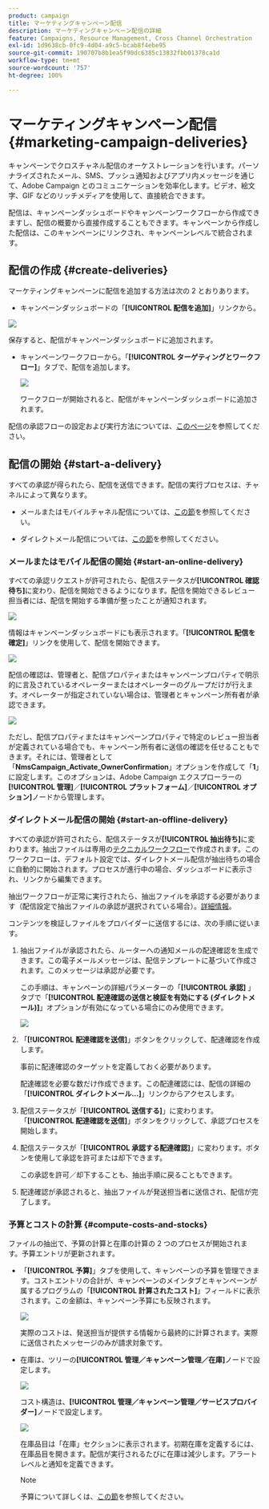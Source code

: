 ```yaml
---
product: campaign
title: マーケティングキャンペーン配信
description: マーケティングキャンペーン配信の詳細
feature: Campaigns, Resource Management, Cross Channel Orchestration
exl-id: 1d9638cb-0fc9-4d04-a9c5-bcab8f4ebe95
source-git-commit: 190707b8b1ea5f90dc6385c13832fbb01378ca1d
workflow-type: tm+mt
source-wordcount: '757'
ht-degree: 100%

---
```


# マーケティングキャンペーン配信 {#marketing-campaign-deliveries}

キャンペーンでクロスチャネル配信のオーケストレーションを行います。パーソナライズされたメール、SMS、プッシュ通知およびアプリ内メッセージを通じて、Adobe Campaign とのコミュニケーションを効率化します。ビデオ、絵文字、GIF などのリッチメディアを使用して、直接統合できます。

配信は、キャンペーンダッシュボードやキャンペーンワークフローから作成できますし、配信の概要から直接作成することもできます。キャンペーンから作成した配信は、このキャンペーンにリンクされ、キャンペーンレベルで統合されます。

## 配信の作成 {#create-deliveries}

マーケティングキャンペーンに配信を追加する方法は次の 2 とおりあります。

* キャンペーンダッシュボードの「**[!UICONTROL 配信を追加]**」リンクから。

![](assets/campaign_op_add_delivery.png)

保存すると、配信がキャンペーンダッシュボードに追加されます。

* キャンペーンワークフローから。「**[!UICONTROL ターゲティングとワークフロー]**」タブで、配信を追加します。

   ![](assets/campaign-wf-delivery.png)

   ワークフローが開始されると、配信がキャンペーンダッシュボードに追加されます。

配信の承認フローの設定および実行方法については、[このページ](marketing-campaign-approval.md)を参照してください。

## 配信の開始 {#start-a-delivery}

すべての承認が得られたら、配信を送信できます。配信の実行プロセスは、チャネルによって異なります。

* メールまたはモバイルチャネル配信については、[この節](#start-an-online-delivery)を参照してください。

* ダイレクトメール配信については、[この節](#start-an-offline-delivery)を参照してください。

### メールまたはモバイル配信の開始 {#start-an-online-delivery}

すべての承認リクエストが許可されたら、配信ステータスが&#x200B;**[!UICONTROL 確認待ち]**&#x200B;に変わり、配信を開始できるようになります。配信を開始できるレビュー担当者には、配信を開始する準備が整ったことが通知されます。

![](assets/confirm-delivery.png)

情報はキャンペーンダッシュボードにも表示されます。「**[!UICONTROL 配信を確定]**」リンクを使用して、配信を開始できます。

![](assets/confirm-delivery-from-dashboard.png)

配信の確認は、管理者と、配信プロパティまたはキャンペーンプロパティで明示的に言及されているオペレーターまたはオペレーターのグループだけが行えます。オペレーターが指定されていない場合は、管理者とキャンペーン所有者が承認できます。

![](assets/select-delivery-reviewers.png)

ただし、配信プロパティまたはキャンペーンプロパティで特定のレビュー担当者が定義されている場合でも、キャンペーン所有者に送信の確認を任せることもできます。それには、管理者として「**NmsCampaign_Activate_OwnerConfirmation**」オプションを作成して「**1**」に設定します。このオプションは、Adobe Campaign エクスプローラーの&#x200B;**[!UICONTROL 管理]**／**[!UICONTROL プラットフォーム]**／**[!UICONTROL オプション]**&#x200B;ノードから管理します。


### ダイレクトメール配信の開始 {#start-an-offline-delivery}

すべての承認が許可されたら、配信ステータスが&#x200B;**[!UICONTROL 抽出待ち]**&#x200B;に変わります。抽出ファイルは専用の[テクニカルワークフロー](../workflow/technical-workflows.md)で作成されます。このワークフローは、デフォルト設定では、ダイレクトメール配信が抽出待ちの場合に自動的に開始されます。プロセスが進行中の場合、ダッシュボードに表示され、リンクから編集できます。

抽出ワークフローが正常に実行されたら、抽出ファイルを承認する必要があります（配信設定で抽出ファイルの承認が選択されている場合）。[詳細情報](marketing-campaign-approval.md#approving-an-extraction-file)。

コンテンツを検証しファイルをプロバイダーに送信するには、次の手順に従います。

1. 抽出ファイルが承認されたら、ルーターへの通知メールの配達確認を生成できます。この電子メールメッセージは、配信テンプレートに基づいて作成されます。このメッセージは承認が必要です。

   この手順は、キャンペーンの詳細パラメーターの「**[!UICONTROL 承認]** 」タブで「**[!UICONTROL 配達確認の送信と検証を有効にする (ダイレクトメール)]**」オプションが有効になっている場合にのみ使用できます。

   ![](assets/enable-proof-validation.png)

1. 「**[!UICONTROL 配達確認を送信]**」ボタンをクリックして、配達確認を作成します。

   事前に配達確認のターゲットを定義しておく必要があります。

   配達確認を必要な数だけ作成できます。この配達確認には、配信の詳細の「**[!UICONTROL ダイレクトメール...]**」リンクからアクセスします。

1. 配信ステータスが「**[!UICONTROL 送信する]**」に変わります。「**[!UICONTROL 配達確認を送信]**」ボタンをクリックして、承認プロセスを開始します。

1. 配信ステータスが「**[!UICONTROL 承認する配達確認]**」に変わります。ボタンを使用して承認を許可または却下できます。

   この承認を許可／却下することも、抽出手順に戻ることもできます。

1. 配達確認が承認されると、抽出ファイルが発送担当者に送信され、配信が完了します。

### 予算とコストの計算 {#compute-costs-and-stocks}

ファイルの抽出で、予算の計算と在庫の計算の 2 つのプロセスが開始されます。予算エントリが更新されます。

* 「**[!UICONTROL 予算]**」タブを使用して、キャンペーンの予算を管理できます。コストエントリの合計が、キャンペーンのメインタブとキャンペーンが属するプログラムの「**[!UICONTROL 計算されたコスト]**」フィールドに表示されます。この金額は、キャンペーン予算にも反映されます。

   ![](assets/campaign-budget-tab.png)

   実際のコストは、発送担当が提供する情報から最終的に計算されます。実際に送信されたメッセージのみが請求対象です。

* 在庫は、ツリーの&#x200B;**[!UICONTROL 管理／キャンペーン管理／在庫]**&#x200B;ノードで設定します。

   ![](assets/campaign-stocks.png)

   コスト構造は、**[!UICONTROL 管理／キャンペーン管理／サービスプロバイダー]**&#x200B;ノードで設定します。

   ![](assets/campaign-service-providers.png)

   在庫品目は「在庫」セクションに表示されます。初期在庫を定義するには、在庫品目を開きます。配信が実行されるたびに在庫は減少します。アラートレベルと通知を定義できます。


   >[!NOTE]
   >
   >予算について詳しくは、[この節](providers--stocks-and-budgets.md)を参照してください。
